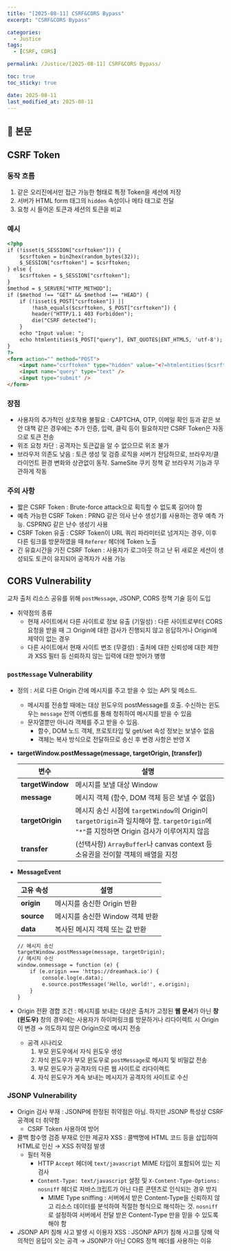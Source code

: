 ```yaml
---
title: "[2025-08-11] CSRF&CORS Bypass"
excerpt: "CSRF&CORS Bypass"

categories:
  - Justice
tags:
  - [CSRF, CORS]

permalink: /Justice/[2025-08-11] CSRF&CORS Bypass/

toc: true
toc_sticky: true

date: 2025-08-11
last_modified_at: 2025-08-11
---
```


## 🦥 본문

## CSRF Token

### 동작 흐름

1. 같은 오리진에서만 접근 가능한 형태로 특정 Token을 세션에 저장
2. 서버가 HTML form 태그의 `hidden` 속성이나 메타 태그로 전달
3. 요청 시 들어온 토큰과 세션의 토큰을 비교

### 예시

```html
<?php
if (!isset($_SESSION["csrftoken"])) {
    $csrftoken = bin2hex(random_bytes(32));
    $_SESSION["csrftoken"] = $csrftoken;
} else {
    $csrftoken = $_SESSION["csrftoken"];
}
$method = $_SERVER["HTTP_METHOD"];
if ($method !== "GET" && $method !== "HEAD") {
    if (!isset($_POST["csrftoken"]) ||
        !hash_equals($csrftoken, $_POST["csrftoken"]) {
        header("HTTP/1.1 403 Forbidden");
        die("CSRF detected");
    }
    echo "Input value: ";
    echo htmlentities($_POST["query"], ENT_QUOTES|ENT_HTML5, 'utf-8');
}
?>
<form action="" method="POST">
    <input name="csrftoken" type="hidden" value="<?=htmlentities($csrftoken, ENT_QUOTES|ENT_HTML5, 'utf-8'); ?>">
    <input name="query" type="text" />
    <input type="submit" />
</form>
```

### 장점

- 사용자의 추가적인 상호작용 불필요 : CAPTCHA, OTP, 이메일 확인 등과 같은 보안 대책 같은 경우에는 추가 인증, 입력, 클릭 등이 필요하지만 CSRF Token은 자동으로 토큰 전송
- 위조 요청 차단 : 공격자는 토큰값을 알 수 없으므로 위조 불가
- 브라우저 의존도 낮음 : 토큰 생성 및 검증 로직을 서버가 전담하므로, 브라우저/클라이언트 환경 변화와 상관없이 동작. SameSite 쿠키 정책 같 브라우저 기능과 무관하게 작동

### 주의 사항

- 짧은 CSRF Token : Brute-force attack으로 획득할 수 없도록 길어야 함
- 예측 가능한 CSRF Token : PRNG 같은 의사 난수 생성기를 사용하는 경우 예측 가능. CSPRNG 같은 난수 생성기 사용
- CSRF Token 유출 : CSRF Token이 URL 쿼리 파라미터로 넘겨지는 경우, 이후 다른 링크를 방문하였을 때 `Referer` 헤더에 Token 노출
- 긴 유효시간을 가진 CSRF Token : 사용자가 로그아웃 하고 난 뒤 새로운 세션이 생성되도 토큰이 유지되어 공격자가 사용 가능

## CORS Vulnerability

교차 출처 리소스 공유를 위해 `postMessage`, JSONP, CORS 정책 기술 등이 도입

- 취약점의 종류
    - 현재 사이트에서 다른 사이트로 정보 유출 (기밀성) : 다른 사이트로부터 CORS 요청을 받을 때 그 Origin에 대한 검사가 진행되지 않고 응답하거나 Origin에 제약이 없는 경우
    - 다른 사이트에서 현재 사이트 변조 (무결성) : 출처에 대한 신뢰성에 대한 제한과 XSS 필터 등 신뢰하지 않는 입력에 대한 방어가 병행

### `postMessage` Vulnerability

- 정의 : 서로 다른 Origin 간에 메시지를 주고 받을 수 있는 API 및 메소드.
    - 메시지를 전송할 때에는 대상 윈도우의 postMessage를 호출. 수신하는 윈도우는 `message` 전역 이벤트를 통해 청취하여 메시지를 받을 수 있음
    - 문자열뿐만 아니라 객체를 주고 받을 수 있음.
        - 함수, DOM 노드 객체, 프로토타입 및 get/set 속성 정보는 보낼수 없음
        - 객체는 복사 방식으로 전달하므로 송신 후 변경 사항은 반영 X
- **targetWindow.postMessage(message, targetOrigin, [transfer])**
    
    
    | 변수 | 설명 |
    | --- | --- |
    | **targetWindow** | 메시지를 보낼 대상 Window |
    | **message** | 메시지 객체 (함수, DOM 객체 등은 보낼 수 없음) |
    | **targetOrigin** | 메시지 송신 시점에 `targetWindow`의 Origin이 `targetOrigin`과 일치해야 함. `targetOrigin`에 `"*"`를 지정하면 Origin 검사가 이루어지지 않음 |
    | **transfer** | (선택사항) `ArrayBuffer`나 canvas context 등 소유권을 전이할 객체의 배열을 지정 |
- **MessageEvent**
    
    
    | 고유 속성 | 설명 |
    | --- | --- |
    | **origin** | 메시지를 송신한 Origin 반환 |
    | **source** | 메시지를 송신한 Window 객체 반환 |
    | **data** | 복사된 메시지 객체 또는 값 반환 |
    
    ```html
    // 메시지 송신
    targetWindow.postMessage(message, targetOrigin);
    // 메시지 수신
    window.onmessage = function (e) {
        if (e.origin === 'https://dreamhack.io') {
            console.log(e.data);
            e.source.postMessage('Hello, world!', e.origin);
        }
    }
    ```
    
- Origin 전환 경합 조건 : 메시지를 보내는 대상은 출처가 고정된 **웹 문서**가 아닌 **창(윈도우)** 창의 경우에는 사용자가 하이퍼링크를 방문하거나 리다이렉트 시 Origin이 변경 → 의도하지 않은 Origin으로 메시지 전송
    - 공격 시나리오
        1. 부모 윈도우에서 자식 윈도우 생성
        2. 자식 윈도우가 부모 윈도우로 `postMessage`로 메시지 및 비밀값 전송 
        3. 부모 윈도우가 공격자의 다른 웹 사이트로 리다이렉트
        4. 자식 윈도우가 계속 보내는 메시지가 공격자의 사이트로 수신 

### JSONP Vulnerability

- Origin 검사 부재 : JSONP에 한정된 취약점은 아님. 하지만 JSONP 특성상 CSRF 공격에 더 취약함
    - CSRF Token 사용하여 방어
- 콜백 함수명 검증 부재로 인한 제공자 XSS : 콜백명에 HTML 코드 등을 삽입하여 HTML로 인신 → XSS 취약점 발생
    - 필터 적용
        - HTTP `Accept` 헤더에 `text/javascript` MIME 타입이 포함되어 있는 지 검사
        - `Content-Type: text/javascript` 설정 및 `X-Content-Type-Options: nosniff` 헤더로 자바스크립트가 아닌 다른 콘텐츠로 인식되는 경우 방지
            - MIME Type sniffing : 서버에서 받은 Content-Type을 신뢰하지 않고 리소스 데이터를 분석하여 적절한 형식으로 해석하는 것. `nosniff` 로 설정하여 서버에서 전달 받은 Content-Type 만을 믿을 수 있도록 해야 함
- JSONP API 침해 사고 발생 시 이용자 XSS : JSONP API가 침해 사고를 당해 악의적인 응답이 오는 공격 → JSONP가 아닌 CORS 정책 헤더를 사용하는 이유